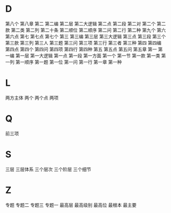 
# D

第八个
第八章
第二
第二编
第二层
第二大逻辑
第二点
第二段
第二对
第二个
第二款
第二类
第二列
第二十条
第二顺位
第二顺序
第二问
第二行
第二种
第九个
第六
第六点
第七
第七点
第七个
第三
第三编
第三层
第三大逻辑
第三点
第三段
第三个
第三款
第三列
第三人
第三题
第三问
第三项
第三行
第三者
第三种
第四
第四编
第四点
第四个
第四问
第四项
第四行
第四种
第五
第五点
第五问
第五章
第一
第一编
第一层
第一大逻辑
第一点
第一段
第一方面
第一个
第一节
第一款
第一类
第一列
第一顺序
第一题
第一位
第一问
第一行
第一章
第一种

# L

两方主体
两个
两个点
两项

# Q

前三项

# S

三层
三层体系
三个层次
三个阶层
三个细节

# Z

专题
专题二
专题三
专题一
最高层
最高级别
最高位
最根本
最主要

